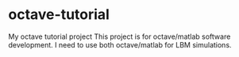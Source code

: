 # octave-tutorial
My octave tutorial project
This project is for octave/matlab software development. 
I need to use both octave/matlab for LBM simulations.
